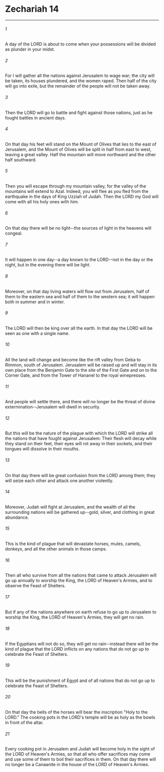 # Zechariah 14
***



###### 1 
A day of the LORD is about to come when your possessions will be divided as plunder in your midst. 

###### 2 
For I will gather all the nations against Jerusalem to wage war; the city will be taken, its houses plundered, and the women raped. Then half of the city will go into exile, but the remainder of the people will not be taken away. 

###### 3 
Then the LORD will go to battle and fight against those nations, just as he fought battles in ancient days. 

###### 4 
On that day his feet will stand on the Mount of Olives that lies to the east of Jerusalem, and the Mount of Olives will be split in half from east to west, leaving a great valley. Half the mountain will move northward and the other half southward. 

###### 5 
Then you will escape through my mountain valley, for the valley of the mountains will extend to Azal. Indeed, you will flee as you fled from the earthquake in the days of King Uzziah of Judah. Then the LORD my God will come with all his holy ones with him. 

###### 6 
On that day there will be no light--the sources of light in the heavens will congeal. 

###### 7 
It will happen in one day--a day known to the LORD--not in the day or the night, but in the evening there will be light. 

###### 8 
Moreover, on that day living waters will flow out from Jerusalem, half of them to the eastern sea and half of them to the western sea; it will happen both in summer and in winter. 

###### 9 
The LORD will then be king over all the earth. In that day the LORD will be seen as one with a single name. 

###### 10 
All the land will change and become like the rift valley from Geba to Rimmon, south of Jerusalem. Jerusalem will be raised up and will stay in its own place from the Benjamin Gate to the site of the First Gate and on to the Corner Gate, and from the Tower of Hananel to the royal winepresses. 

###### 11 
And people will settle there, and there will no longer be the threat of divine extermination--Jerusalem will dwell in security. 

###### 12 
But this will be the nature of the plague with which the LORD will strike all the nations that have fought against Jerusalem: Their flesh will decay while they stand on their feet, their eyes will rot away in their sockets, and their tongues will dissolve in their mouths. 

###### 13 
On that day there will be great confusion from the LORD among them; they will seize each other and attack one another violently. 

###### 14 
Moreover, Judah will fight at Jerusalem, and the wealth of all the surrounding nations will be gathered up--gold, silver, and clothing in great abundance. 

###### 15 
This is the kind of plague that will devastate horses, mules, camels, donkeys, and all the other animals in those camps. 

###### 16 
Then all who survive from all the nations that came to attack Jerusalem will go up annually to worship the King, the LORD of Heaven's Armies, and to observe the Feast of Shelters. 

###### 17 
But if any of the nations anywhere on earth refuse to go up to Jerusalem to worship the King, the LORD of Heaven's Armies, they will get no rain. 

###### 18 
If the Egyptians will not do so, they will get no rain--instead there will be the kind of plague that the LORD inflicts on any nations that do not go up to celebrate the Feast of Shelters. 

###### 19 
This will be the punishment of Egypt and of all nations that do not go up to celebrate the Feast of Shelters. 

###### 20 
On that day the bells of the horses will bear the inscription "Holy to the LORD." The cooking pots in the LORD's temple will be as holy as the bowls in front of the altar. 

###### 21 
Every cooking pot in Jerusalem and Judah will become holy in the sight of the LORD of Heaven's Armies, so that all who offer sacrifices may come and use some of them to boil their sacrifices in them. On that day there will no longer be a Canaanite in the house of the LORD of Heaven's Armies.
